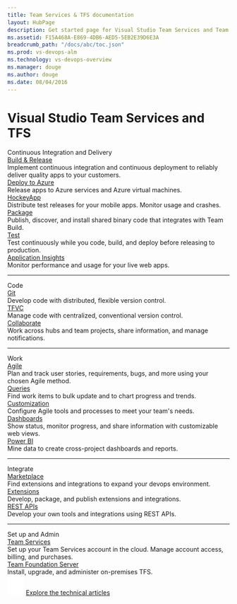 ```yaml
---
title: Team Services & TFS documentation
layout: HubPage
description: Get started page for Visual Studio Team Services and Team Foundation Server (TFS) Documentation
ms.assetid: F15A468A-E869-4DB6-AED5-5EB2E39D6E3A
breadcrumb_path: "/docs/abc/toc.json"
ms.prod: vs-devops-alm
ms.technology: vs-devops-overview
ms.manager: douge
ms.author: douge
ms.date: 08/04/2016 
---
```


<div class="hubpage">
  <h1>Visual Studio Team Services and TFS</h1>
    <div class="row">
    <div class="col-sm-12 col-md-12 col-md-offset-2 title">
      Continuous Integration and Delivery
    </div>
  </div>
  <div class="row">
    <div class="col-sm-4 col-md-3 col-md-offset-2 item">
      <div class="title">
        <a href="build-release/overview.md">Build &amp; Release</a>
        <div class="desc">
          Implement continuous integration and continuous deployment 
	  to reliably deliver quality apps to your customers.
        </div>
      </div>
    </div>
    <div class="col-sm-4 col-md-3 item">
      <div class="title">
        <a href="build-release/apps/index.md">Deploy to Azure</a>
        <div class="desc">
          Release apps to Azure services and Azure virtual machines.
        </div>
      </div>
    </div>
    <div class="col-sm-4 col-md-3 item">
      <div class="title">
        <a href="https://www.visualstudio.com/hockey-app">HockeyApp</a>
        <div class="desc">
          Distribute test releases for your mobile apps. Monitor usage and crashes.
        </div>
      </div>
    </div>
  </div>
  <!-- end row 1/2 for the CI/CD content -->
  <div class="row">
    <div class="col-sm-4 col-md-3 col-md-offset-2 item">
      <div class="title">
        <a href="package/overview.md">Package</a>
        <div class="desc">
          Publish, discover, and install shared binary code that integrates with Team Build.
        </div>
      </div>
    </div>
    <div class="col-sm-4 col-md-3 item">
      <div class="title">
        <a href="build-release/test/index.md">Test</a>
        <div class="desc">
          Test continuously while you code, build, and deploy before releasing to production.
        </div>
      </div>
    </div>
    <div class="col-sm-4 col-md-3 item">
      <div class="title">
        <a href="https://docs.microsoft.com/azure/application-insights/app-insights-overview">Application Insights</a>
        <div class="desc">
          Monitor performance and usage for your live web apps.
        </div>
      </div>
    </div>
  </div>
  <hr>
  <!-- end row 1 -->
  <div class="row">
    <div class="col-sm-12 col-md-12 col-md-offset-2 title">
      Code 
    </div>
  </div>
  <div class="row">
    <div class="col-sm-6 col-md-3 col-md-offset-2 item">
      <div class="title">
        <a href="git/overview.md">Git</a>
        <div class="desc">
          Develop code with distributed, flexible version control.
        </div>
      </div>
    </div>
    <div class="col-sm-6 col-md-3 item">
      <div class="title">
        <a href="tfvc/overview.md">TFVC</a>
        <div class="desc">
          Manage code with centralized, conventional version control.
       </div>
      </div>
    </div>
	<div class="col-sm-4 col-md-3 item">
      <div class="title">
        <a href="collaborate/index.md">Collaborate</a>
        <div class="desc">
          Work across hubs and team projects, share information, and manage notifications.  
        </div>
      </div>
    </div>
  </div>
  <hr>
  <!-- end row 2 -->
  <div class="row">
    <div class="col-sm-12 col-md-12 col-md-offset-2 title">
      Work
    </div>
  </div>
  <div class="row">
    <div class="col-sm-4 col-md-3 col-md-offset-2 item">
      <div class="title">
        <a href="work/overview.md">Agile</a>
        <div class="desc">
          Plan and track user stories, requirements, bugs, and more using your chosen Agile method.
        </div>
      </div>
    </div>
    <div class="col-sm-4 col-md-3 item">
      <div class="title">
        <a href="work/track/using-queries.md">Queries</a>
        <div class="desc">
          Find work items to bulk update and to chart progress and trends.
        </div>
      </div>
    </div>
    <div class="col-sm-4 col-md-3 item">
      <div class="title">
        <a href="work/customize/customize-work.md">Customization</a>
        <div class="desc">
          Configure Agile tools and processes to meet your team's needs.
        </div>
      </div>
    </div>
  </div>
  <!-- end row 1/2 for the Work content -->
  <div class="row">
    <div class="col-sm-4 col-md-3 col-md-offset-2 item">
      <div class="title">
        <a href="report/dashboards.md">Dashboards</a>
        <div class="desc">
          Show status, monitor progress, and share information with customizable web views.
        </div>
      </div>
    </div>
    <div class="col-sm-6 col-md-3 item">
      <div class="title">
        <a href="report/powerbi/overview.md">Power BI</a>
        <div class="desc">
          Mine data to create cross-project dashboards and reports.
        </div>
      </div>
    </div>
  </div>
  <hr>
  <!-- end row 3 -->
  <div class="row">
    <div class="col-sm-12 col-md-12 col-md-offset-2 title">
      Integrate
    </div>
  </div>
  <div class="row">
    <div class="col-sm-4 col-md-3 col-md-offset-2 item">
      <div class="title">
        <a href="marketplace/index.md">Marketplace</a>
        <div class="desc">
          Find extensions and integrations to expand your devops environment.
        </div>
      </div>
    </div>
    <div class="col-sm-4 col-md-3 item">
      <div class="title">
        <a href="extend/index.md">Extensions</a>
        <div class="desc">
          Develop, package, and publish extensions and integrations.
        </div>
      </div>
    </div>
    <div class="col-sm-4 col-md-3 item">
      <div class="title">
        <a href="integrate/index.md">REST APIs</a>
        <div class="desc">
          Develop your own tools and integrations using REST APIs.
        </div>
      </div>
    </div>
  </div>
  <!-- end integrate content rows -->

  <!-- end reporting content rows -->
  <hr>
  <div class="row">
    <div class="col-sm-12 col-md-12 col-md-offset-2 title">
      Set up and Admin
    </div>
  </div>
  <div class="row">
    <div class="col-sm-6 col-md-3 col-md-offset-2 item">
      <div class="title">
        <a href="accounts/account-management.md">Team Services</a>
        <div class="desc">
          Set up your Team Services account in the cloud. Manage account access, billing, and purchases.
        </div>
      </div>
    </div>
    <div class="col-sm-6 col-md-3 item">
      <div class="title">
        <a href="tfs-server/index.md">Team Foundation Server</a>
        <div class="desc">
          Install, upgrade, and administer on-premises TFS.
        </div>
      </div>
    </div>
  </div>
  <div class="articles">
    <img src="_img/articles-icon.png">
    <a href="https://www.visualstudio.com/articles/overview">Explore the technical articles</a>
  </div>
</div>
